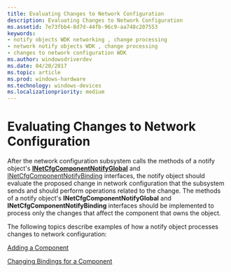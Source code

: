 ```yaml
---
title: Evaluating Changes to Network Configuration
description: Evaluating Changes to Network Configuration
ms.assetid: 7e73fbb4-8d7d-44fb-96c9-aa748c207553
keywords:
- notify objects WDK networking , change processing
- network notify objects WDK , change processing
- changes to network configuration WDK
ms.author: windowsdriverdev
ms.date: 04/20/2017
ms.topic: article
ms.prod: windows-hardware
ms.technology: windows-devices
ms.localizationpriority: medium
---
```


# Evaluating Changes to Network Configuration





After the network configuration subsystem calls the methods of a notify object's [**INetCfgComponentNotifyGlobal**](https://msdn.microsoft.com/library/windows/hardware/ff547733) and [INetCfgComponentNotifyBinding](https://msdn.microsoft.com/library/windows/hardware/ff547730) interfaces, the notify object should evaluate the proposed change in network configuration that the subsystem sends and should perform operations related to the change. The methods of a notify object's **INetCfgComponentNotifyGlobal** and **INetCfgComponentNotifyBinding** interfaces should be implemented to process only the changes that affect the component that owns the object.

The following topics describe examples of how a notify object processes changes to network configuration:

[Adding a Component](adding-a-component.md)

[Changing Bindings for a Component](changing-bindings-for-a-component.md)

 

 






